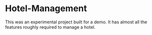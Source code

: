# Hotel-Management
This was an experimental project built for a demo. It has almost all the features roughly required to manage a hotel.
